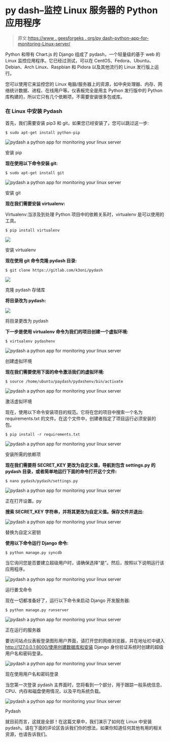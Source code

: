 # py dash–监控 Linux 服务器的 Python 应用程序

> 原文:[https://www . geesforgeks . org/py dash-python-app-for-monitoring-Linux-server/](https://www.geeksforgeeks.org/pydash-python-app-for-monitoring-linux-server/)

Python 和带有 Chart.js 的 Django 组成了 pydash，一个轻量级的基于 web 的 Linux 监控应用程序。它已经过测试，可以在 CentOS、Fedora、Ubuntu、Debian、Arch Linux、Raspbian 和 Pidora 以及其他流行的 Linux 发行版上运行。

您可以使用它来监控您的 Linux 电脑/服务器上的资源，如中央处理器、内存、网络统计数据、进程、在线用户等。仪表板完全是用主 Python 发行版中的 Python 库构建的，所以它只有几个依赖项，不需要安装很多包或库。

### 在 Linux 中安装 Pydash

首先，我们需要安装 pip3 和 git，如果您已经安装了，您可以跳过这一步:

```
$ sudo apt-get install python-pip
```

![pydash a python app for monitoring your linux server](img/989ed8a848e3302a87184234a2e1b887.png)

安装 pip

**现在使用以下命令安装 git:**

```
$ sudo apt-get install git
```

![pydash a python app for monitoring your linux server](img/263ad2d81fcccdc50dc19d236f65892c.png)

安装 git

**现在我们需要安装 virtualenv:**

Virtualenv:当涉及到处理 Python 项目中的依赖关系时，virtualenv 是可以使用的工具。

```
$ pip install virtualenv
```

![](img/d5a0f6b14ada1f1ccdb80e23bb8758cd.png)

安装 virtualenv

**现在使用 git 命令克隆 pydash 目录:**

```
$ git clone https://gitlab.com/k3oni/pydash
```

![](img/8d47346d37a5323184bedafcb51c0d6b.png)

克隆 pydash 存储库

**将目录改为 pydash:**

![](img/91bdeafc46aa53e0a0baf076a81ccf99.png)

将目录更改为 pydash

**下一步是使用 virtualenv 命令为我们的项目创建一个虚拟环境:**

```
$ virtualenv pydashenv
```

![pydash a python app for monitoring your linux server](img/e2ae13aba95628164a1b8c3923638559.png)

创建虚拟环境

**现在我们需要使用下面的命令激活我们的虚拟环境:**

```
$ source /home/ubuntu/paydash/pydashenv/bin/activate
```

![pydash a python app for monitoring your linux server](img/fc43c2307e7e8b0e1bb76b029bc81805.png)

激活虚拟环境

现在，使用以下命令安装项目的规范。它将在您的项目中搜索一个名为 requirements.txt 的文件。在这个文件中，创建者指定了项目运行必须安装的包。

```
$ pip install -r requirements.txt
```

![pydash a python app for monitoring your linux server](img/d777bb7d02e8cbf75de82c5c6bb650bc.png)

安装所需的依赖项

**现在我们需要将 SECRET_KEY 更改为自定义值，导航到包含 settings.py 的 pydash 目录，或者简单地运行下面的命令打开这个文件:**

```
$ nano pydash/pydash/settings.py
```

![pydash a python app for monitoring your linux server](img/b77e3be87fe85719e9f26c7dc05a34af.png)

正在打开设置。py

**搜索 SECRET_KEY 字符串，并将其更改为自定义值。保存文件并退出:**

![pydash a python app for monitoring your linux server](img/2a57c7f00bdac19f19bc2c21de2300c7.png)

替换为自定义密钥

**使用以下命令运行 Django 命令:**

```
$ python manage.py syncdb
```

当它询问您是否要建立超级用户时，请确保选择“是”。然后，按照以下说明运行该应用程序。

![pydash a python app for monitoring your linux server](img/ada464a9dc2e1b79486bc5d5860360f2.png)

运行姜戈命令

现在一切都准备好了，运行以下命令来启动 Django 开发服务器:

```
$ python manage.py runserver
```

![pydash a python app for monitoring your linux server](img/f57a3a13f0a0c4aab20ae5902dfa3edd.png)

正在运行的服务器

要访问站点仪表板登录图形用户界面，请打开您的网络浏览器，并在地址栏中键入 http://127.0.0.1:8000/使用创建数据库和安装 Django 身份验证系统时创建的超级用户名和密码登录。

![pydash a python app for monitoring your linux server](img/f7d9f41ac444bb781e555d93677362cd.png)

现在使用用户名和密码登录

当您第一次登录 pydash 主界面时，您将看到一个部分，用于跟踪一般系统信息、CPU、内存和磁盘使用情况，以及平均系统负载。

![pydash a python app for monitoring your linux server](img/042e58a29cfa11c01671349f5b7208a6.png)

Pydash

就目前而言，这就是全部！在这篇文章中，我们演示了如何在 Linux 中安装 pydash。请在下面的评论区告诉我们你的想法，如果你知道任何其他有用的相关资源，也请告诉我们。